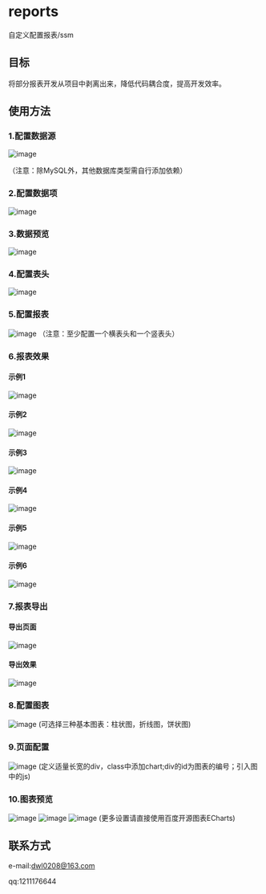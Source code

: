# reports
自定义配置报表/ssm

## 目标

将部分报表开发从项目中剥离出来，降低代码耦合度，提高开发效率。

## 使用方法

### 1.配置数据源

![image](https://github.com/daiwenlong/reports/blob/master/doc/images/database.png)

（注意：除MySQL外，其他数据库类型需自行添加依赖）

### 2.配置数据项

![image](https://github.com/daiwenlong/reports/blob/master/doc/images/data.png)

### 3.数据预览

![image](https://github.com/daiwenlong/reports/blob/master/doc/images/view.png)

### 4.配置表头

![image](https://github.com/daiwenlong/reports/blob/master/doc/images/head.png)

### 5.配置报表

![image](https://github.com/daiwenlong/reports/blob/master/doc/images/report.png)
（注意：至少配置一个横表头和一个竖表头）

### 6.报表效果

#### 示例1
![image](https://github.com/daiwenlong/reports/blob/master/doc/images/table.png)

#### 示例2
![image](https://github.com/daiwenlong/reports/blob/master/doc/images/table1.png)

#### 示例3
![image](https://github.com/daiwenlong/reports/blob/master/doc/images/table2.png)

#### 示例4
![image](https://github.com/daiwenlong/reports/blob/master/doc/images/table3.png)

#### 示例5
![image](https://github.com/daiwenlong/reports/blob/master/doc/images/table4.png)

#### 示例6
![image](https://github.com/daiwenlong/reports/blob/master/doc/images/table5.png)

### 7.报表导出

#### 导出页面
![image](https://github.com/daiwenlong/reports/blob/master/doc/images/export.png)

#### 导出效果
![image](https://github.com/daiwenlong/reports/blob/master/doc/images/execl.png)

### 8.配置图表

![image](https://github.com/daiwenlong/reports/blob/master/doc/images/chart.png)
(可选择三种基本图表：柱状图，折线图，饼状图)

### 9.页面配置

![image](https://github.com/daiwenlong/reports/blob/master/doc/images/page.png)
(定义适量长宽的div，class中添加chart;div的id为图表的编号；引入图中的js)

### 10.图表预览

![image](https://github.com/daiwenlong/reports/blob/master/doc/images/bar.png)
![image](https://github.com/daiwenlong/reports/blob/master/doc/images/line.png)
![image](https://github.com/daiwenlong/reports/blob/master/doc/images/pie.png)
(更多设置请直接使用百度开源图表ECharts)

## 联系方式

e-mail:dwl0208@163.com

qq:1211176644



